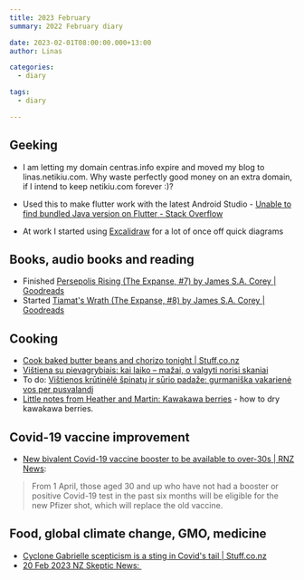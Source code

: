 ```yaml
---
title: 2023 February
summary: 2022 February diary

date: 2023-02-01T08:00:00.000+13:00
author: Linas

categories:
  - diary

tags:
  - diary

---
```


## Geeking

* I am letting my domain centras.info expire and moved my blog to linas.netikiu.com. Why waste perfectly good money on an extra domain, if I intend to keep netikiu.com forever :)?

* Used this to make flutter work with the latest Android Studio - [Unable to find bundled Java version on Flutter - Stack Overflow](https://stackoverflow.com/questions/51281702/unable-to-find-bundled-java-version-on-flutter)
* At work I started using [Excalidraw](https://excalidraw.com/) for a lot of once off quick diagrams

## Books, audio books and reading

* Finished [Persepolis Rising (The Expanse, #7) by James S.A. Corey | Goodreads](https://www.goodreads.com/book/show/28335696-persepolis-rising)
* Started [Tiamat's Wrath (The Expanse, #8) by James S.A. Corey | Goodreads](https://www.goodreads.com/book/show/28335698-tiamat-s-wrath)

## Cooking

* [Cook baked butter beans and chorizo tonight | Stuff.co.nz](https://www.stuff.co.nz/life-style/food-drink/recipes/127979636/last-minute-dinner-sorted-cook-baked-butter-beans-and-chorizo-tonight)
* [Vištiena su pievagrybiais: kai laiko – mažai, o valgyti norisi skaniai](https://www.lrytas.lt/skonis/pasigamink/2023/02/22/news/vistiena-su-pievagrybiais-kai-laiko-mazai-o-valgyti-norisi-skaniai-26206620)
* To do: [Vištienos krūtinėlė špinatų ir sūrio padaže: gurmaniška vakarienė vos per pusvalandį](https://www.lrytas.lt/skonis/pasigamink/2023/02/09/news/vistienos-krutinele-spinatu-ir-surio-padaze-gurmaniska-vakariene-vos-per-pusvalandi-26068567)
* [Little notes from Heather and Martin: Kawakawa berries](https://blog.puriri.nz/2020/02/kawakawa-berries.html?utm_source=pocket_saves) - how to dry kawakawa berries.


## Covid-19 vaccine improvement

* [New bivalent Covid-19 vaccine booster to be available to over-30s | RNZ News](https://www.rnz.co.nz/news/national/484724/new-bivalent-covid-19-vaccine-booster-to-be-available-to-over-30s):
 
> From 1 April, those aged 30 and up who have not had a booster or positive Covid-19 test in the past six months will be eligible for the new Pfizer shot, which will replace the old vaccine.

## Food, global climate change, GMO, medicine

* [Cyclone Gabrielle scepticism is a sting in Covid's tail | Stuff.co.nz](https://www.stuff.co.nz/national/300809224/cyclone-gabrielle-scepticism-is-a-sting-in-covids-tail)
* [20 Feb 2023 NZ Skeptic News: <Insert call to action here>](https://mailchi.mp/a1913b1ce5e9/skeptic-newsinsert-call-to-action-here?e=9c45ce5b40&utm_source=pocket_saves)
